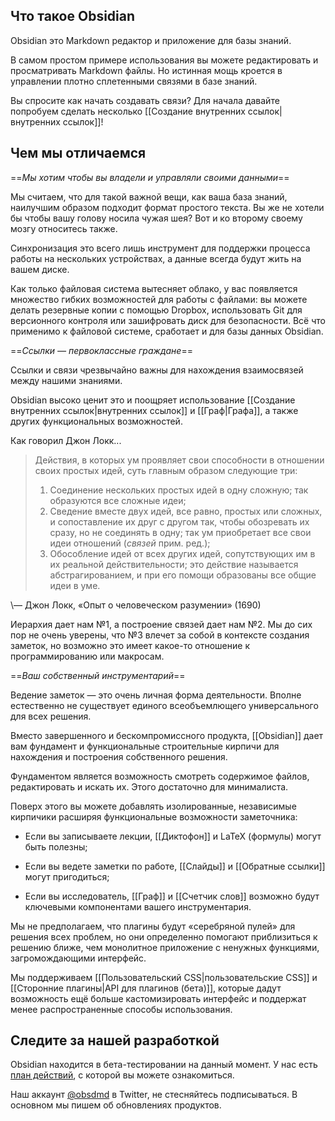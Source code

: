 ## Что такое Obsidian

Obsidian это Markdown редактор и приложение для базы знаний.

В самом простом примере использования вы можете редактировать и просматривать Markdown файлы. Но истинная мощь кроется в управлении плотно сплетенными связями в базе знаний. 

Вы спросите как начать создавать связи? Для начала давайте попробуем сделать несколько [[Создание внутренних ссылок|внутренних ссылок]]!

## Чем мы отличаемся

==*Мы хотим чтобы вы владели и управляли своими данными*==

Мы считаем, что для такой важной вещи, как ваша база знаний, наилучшим образом подходит формат простого текста. Вы же не хотели бы чтобы вашу голову носила чужая шея? Вот и ко второму своему мозгу относитесь также.

Синхронизация это всего лишь инструмент для поддержки процесса работы на нескольких устройствах, а данные всегда будут жить на вашем диске.

Как только файловая система вытесняет облако, у вас появляется множество гибких возможностей для работы с файлами: вы можете делать резервные копии с помощью Dropbox, использовать Git для версионного контроля или зашифровать диск для безопасности. Всё что применимо к файловой системе, сработает и для базы данных Obsidian.

==*Ссылки — первоклассные граждане*==

Ссылки и связи чрезвычайно важны для нахождения взаимосвязей между нашими знаниями.

Obsidian высоко ценит это и поощряет использование [[Создание внутренних ссылок|внутренних ссылок]] и [[Граф|Графа]], а также других функциональных возможностей.

Как говорил Джон Локк...

> Действия, в которых ум проявляет свои способности в отношении своих простых идей, суть главным образом следующие три:
> 1. Соединение нескольких простых идей в одну сложную; так образуются все сложные идеи;
> 2. Сведение вместе двух идей, все равно, простых или сложных, и сопоставление их друг с другом так, чтобы обозревать их сразу, но не соединять в одну; так ум приобретает все свои идеи отношений (*связей* прим. ред.);
> 3. Обособление идей от всех других идей, сопутствующих им в их реальной действительности; это действие называется абстрагированием, и при его помощи образованы все общие идеи в уме.

 \— Джон Локк, «Опыт о человеческом разумении» (1690)
 
Иерархия дает нам №1, а построение связей дает нам №2. Мы до сих пор не очень уверены, что №3 влечет за собой в контексте создания заметок, но возможно это имеет какое-то отношение к программированию или макросам.

==*Ваш собственный инструментарий*==

Ведение заметок — это очень личная форма деятельности. Вполне естественно не существует единого всеобъемлющего универсального для всех решения.

Вместо завершенного и бескомпромиссного продукта, [[Obsidian]] дает вам фундамент и функциональные строительные кирпичи для нахождения и построения собственного решения. 

Фундаментом является возможность смотреть содержимое файлов, редактировать и искать их. Этого достаточно для минималиста.

Поверх этого вы можете добавлять изолированные, независимые кирпичики расширяя функциональные возможности заметочника:

- Если вы записываете лекции, [[Диктофон]] и LaTeX (формулы) могут быть полезны;

- Если вы ведете заметки по работе, [[Слайды]] и [[Обратные ссылки]] могут пригодиться;

- Если вы исследователь, [[Граф]] и [[Счетчик слов]] возможно будут ключевыми компонентами вашего инструментария.

Мы не предполагаем, что плагины будут «серебряной пулей» для решения всех проблем, но они определенно помогают приблизиться к решению ближе, чем монолитное приложение с ненужных функциями, загромождающими интерфейс.

Мы поддерживаем [[Пользовательский CSS|пользовательские CSS]] и [[Сторонние плагины|API для плагинов (бета)]], которые дадут возможность ещё больше кастомизировать интерфейс и поддержат менее распространенные способы использования.

## Следите за нашей разработкой

Obsidian находится в бета-тестировании на данный момент. У нас есть [план действий](https://trello.com/b/Psqfqp7I/obsidian-roadmap), с которой вы можете ознакомиться.

Наш аккаунт [@obsdmd](https://twitter.com/obsdmd) в Twitter, не стесняйтесь подписываться. В основном мы пишем об обновлениях продуктов.